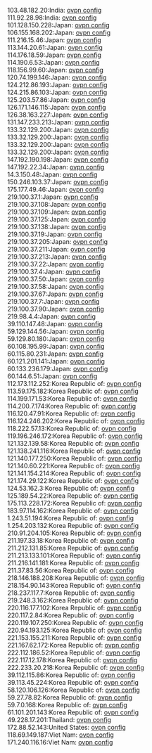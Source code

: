 103.48.182.20:India: [ovpn config](vpn/103_48_182_20.ovpn)  
111.92.28.98:India: [ovpn config](vpn/111_92_28_98.ovpn)  
101.128.150.228:Japan: [ovpn config](vpn/101_128_150_228.ovpn)  
106.155.168.202:Japan: [ovpn config](vpn/106_155_168_202.ovpn)  
111.216.15.46:Japan: [ovpn config](vpn/111_216_15_46.ovpn)  
113.144.20.61:Japan: [ovpn config](vpn/113_144_20_61.ovpn)  
114.176.18.59:Japan: [ovpn config](vpn/114_176_18_59.ovpn)  
114.190.6.53:Japan: [ovpn config](vpn/114_190_6_53.ovpn)  
118.156.99.60:Japan: [ovpn config](vpn/118_156_99_60.ovpn)  
120.74.199.146:Japan: [ovpn config](vpn/120_74_199_146.ovpn)  
124.212.86.193:Japan: [ovpn config](vpn/124_212_86_193.ovpn)  
124.215.86.103:Japan: [ovpn config](vpn/124_215_86_103.ovpn)  
125.203.57.86:Japan: [ovpn config](vpn/125_203_57_86.ovpn)  
126.171.146.115:Japan: [ovpn config](vpn/126_171_146_115.ovpn)  
126.38.163.227:Japan: [ovpn config](vpn/126_38_163_227.ovpn)  
131.147.233.213:Japan: [ovpn config](vpn/131_147_233_213.ovpn)  
133.32.129.200:Japan: [ovpn config](vpn/133_32_129_200.ovpn)  
133.32.129.200:Japan: [ovpn config](vpn/133_32_129_200.ovpn)  
133.32.129.200:Japan: [ovpn config](vpn/133_32_129_200.ovpn)  
133.32.129.200:Japan: [ovpn config](vpn/133_32_129_200.ovpn)  
147.192.190.198:Japan: [ovpn config](vpn/147_192_190_198.ovpn)  
147.192.22.34:Japan: [ovpn config](vpn/147_192_22_34.ovpn)  
14.3.150.48:Japan: [ovpn config](vpn/14_3_150_48.ovpn)  
150.246.103.37:Japan: [ovpn config](vpn/150_246_103_37.ovpn)  
175.177.49.46:Japan: [ovpn config](vpn/175_177_49_46.ovpn)  
219.100.37.1:Japan: [ovpn config](vpn/219_100_37_1.ovpn)  
219.100.37.108:Japan: [ovpn config](vpn/219_100_37_108.ovpn)  
219.100.37.109:Japan: [ovpn config](vpn/219_100_37_109.ovpn)  
219.100.37.125:Japan: [ovpn config](vpn/219_100_37_125.ovpn)  
219.100.37.138:Japan: [ovpn config](vpn/219_100_37_138.ovpn)  
219.100.37.19:Japan: [ovpn config](vpn/219_100_37_19.ovpn)  
219.100.37.205:Japan: [ovpn config](vpn/219_100_37_205.ovpn)  
219.100.37.211:Japan: [ovpn config](vpn/219_100_37_211.ovpn)  
219.100.37.213:Japan: [ovpn config](vpn/219_100_37_213.ovpn)  
219.100.37.22:Japan: [ovpn config](vpn/219_100_37_22.ovpn)  
219.100.37.4:Japan: [ovpn config](vpn/219_100_37_4.ovpn)  
219.100.37.50:Japan: [ovpn config](vpn/219_100_37_50.ovpn)  
219.100.37.58:Japan: [ovpn config](vpn/219_100_37_58.ovpn)  
219.100.37.67:Japan: [ovpn config](vpn/219_100_37_67.ovpn)  
219.100.37.7:Japan: [ovpn config](vpn/219_100_37_7.ovpn)  
219.100.37.90:Japan: [ovpn config](vpn/219_100_37_90.ovpn)  
219.98.4.4:Japan: [ovpn config](vpn/219_98_4_4.ovpn)  
39.110.147.48:Japan: [ovpn config](vpn/39_110_147_48.ovpn)  
59.129.144.56:Japan: [ovpn config](vpn/59_129_144_56.ovpn)  
59.129.80.180:Japan: [ovpn config](vpn/59_129_80_180.ovpn)  
60.108.195.99:Japan: [ovpn config](vpn/60_108_195_99.ovpn)  
60.115.80.231:Japan: [ovpn config](vpn/60_115_80_231.ovpn)  
60.121.201.141:Japan: [ovpn config](vpn/60_121_201_141.ovpn)  
60.133.236.179:Japan: [ovpn config](vpn/60_133_236_179.ovpn)  
60.144.6.51:Japan: [ovpn config](vpn/60_144_6_51.ovpn)  
112.173.112.252:Korea Republic of: [ovpn config](vpn/112_173_112_252.ovpn)  
113.59.175.182:Korea Republic of: [ovpn config](vpn/113_59_175_182.ovpn)  
114.199.171.53:Korea Republic of: [ovpn config](vpn/114_199_171_53.ovpn)  
114.200.7.174:Korea Republic of: [ovpn config](vpn/114_200_7_174.ovpn)  
116.120.47.91:Korea Republic of: [ovpn config](vpn/116_120_47_91.ovpn)  
116.124.246.202:Korea Republic of: [ovpn config](vpn/116_124_246_202.ovpn)  
118.222.57.13:Korea Republic of: [ovpn config](vpn/118_222_57_13.ovpn)  
119.196.246.172:Korea Republic of: [ovpn config](vpn/119_196_246_172.ovpn)  
121.132.139.58:Korea Republic of: [ovpn config](vpn/121_132_139_58.ovpn)  
121.138.241.116:Korea Republic of: [ovpn config](vpn/121_138_241_116.ovpn)  
121.140.177.250:Korea Republic of: [ovpn config](vpn/121_140_177_250.ovpn)  
121.140.60.221:Korea Republic of: [ovpn config](vpn/121_140_60_221.ovpn)  
121.141.154.214:Korea Republic of: [ovpn config](vpn/121_141_154_214.ovpn)  
121.174.29.122:Korea Republic of: [ovpn config](vpn/121_174_29_122.ovpn)  
124.53.162.3:Korea Republic of: [ovpn config](vpn/124_53_162_3.ovpn)  
125.189.54.22:Korea Republic of: [ovpn config](vpn/125_189_54_22.ovpn)  
175.113.228.172:Korea Republic of: [ovpn config](vpn/175_113_228_172.ovpn)  
183.97.114.162:Korea Republic of: [ovpn config](vpn/183_97_114_162.ovpn)  
1.243.51.194:Korea Republic of: [ovpn config](vpn/1_243_51_194.ovpn)  
1.254.203.132:Korea Republic of: [ovpn config](vpn/1_254_203_132.ovpn)  
210.91.204.105:Korea Republic of: [ovpn config](vpn/210_91_204_105.ovpn)  
211.197.33.18:Korea Republic of: [ovpn config](vpn/211_197_33_18.ovpn)  
211.212.131.85:Korea Republic of: [ovpn config](vpn/211_212_131_85.ovpn)  
211.213.133.101:Korea Republic of: [ovpn config](vpn/211_213_133_101.ovpn)  
211.216.141.181:Korea Republic of: [ovpn config](vpn/211_216_141_181.ovpn)  
211.37.83.56:Korea Republic of: [ovpn config](vpn/211_37_83_56.ovpn)  
218.146.188.208:Korea Republic of: [ovpn config](vpn/218_146_188_208.ovpn)  
218.154.90.143:Korea Republic of: [ovpn config](vpn/218_154_90_143.ovpn)  
218.237.117.7:Korea Republic of: [ovpn config](vpn/218_237_117_7.ovpn)  
219.248.3.162:Korea Republic of: [ovpn config](vpn/219_248_3_162.ovpn)  
220.116.177.102:Korea Republic of: [ovpn config](vpn/220_116_177_102.ovpn)  
220.117.2.84:Korea Republic of: [ovpn config](vpn/220_117_2_84.ovpn)  
220.119.107.250:Korea Republic of: [ovpn config](vpn/220_119_107_250.ovpn)  
220.94.193.125:Korea Republic of: [ovpn config](vpn/220_94_193_125.ovpn)  
221.153.155.211:Korea Republic of: [ovpn config](vpn/221_153_155_211.ovpn)  
221.167.62.172:Korea Republic of: [ovpn config](vpn/221_167_62_172.ovpn)  
222.112.186.52:Korea Republic of: [ovpn config](vpn/222_112_186_52.ovpn)  
222.117.12.178:Korea Republic of: [ovpn config](vpn/222_117_12_178.ovpn)  
222.233.20.218:Korea Republic of: [ovpn config](vpn/222_233_20_218.ovpn)  
39.112.115.86:Korea Republic of: [ovpn config](vpn/39_112_115_86.ovpn)  
39.113.45.224:Korea Republic of: [ovpn config](vpn/39_113_45_224.ovpn)  
58.120.106.126:Korea Republic of: [ovpn config](vpn/58_120_106_126.ovpn)  
59.27.78.82:Korea Republic of: [ovpn config](vpn/59_27_78_82.ovpn)  
59.7.0.168:Korea Republic of: [ovpn config](vpn/59_7_0_168.ovpn)  
61.101.201.143:Korea Republic of: [ovpn config](vpn/61_101_201_143.ovpn)  
49.228.17.201:Thailand: [ovpn config](vpn/49_228_17_201.ovpn)  
172.88.52.143:United States: [ovpn config](vpn/172_88_52_143.ovpn)  
118.69.149.187:Viet Nam: [ovpn config](vpn/118_69_149_187.ovpn)  
171.240.116.16:Viet Nam: [ovpn config](vpn/171_240_116_16.ovpn)  
